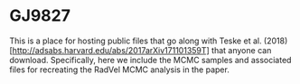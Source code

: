 # GJ9827
This is a place for hosting public files that go along with Teske et al. (2018) [http://adsabs.harvard.edu/abs/2017arXiv171101359T] that anyone can download. Specifically, here we include the MCMC samples and associated files for recreating the RadVel MCMC analysis in the paper. 
